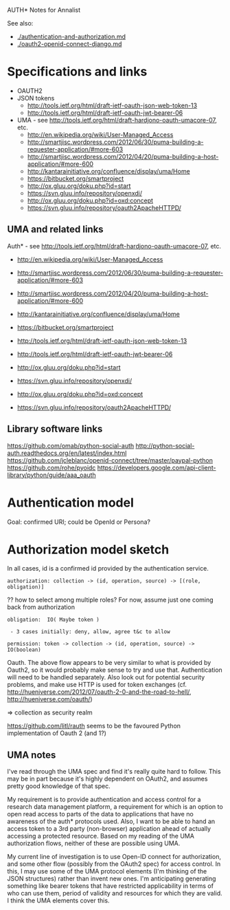 AUTH* Notes for Annalist

See also:

* [./authentication-and-authorization.md]()
* [./oauth2-openid-connect-django.md]()


# Specifications and links

* OAUTH2
* JSON tokens
  - http://tools.ietf.org/html/draft-ietf-oauth-json-web-token-13
  - http://tools.ietf.org/html/draft-ietf-oauth-jwt-bearer-06
* UMA - see http://tools.ietf.org/html/draft-hardjono-oauth-umacore-07, etc.
  - http://en.wikipedia.org/wiki/User-Managed_Access
  - http://smartjisc.wordpress.com/2012/06/30/puma-building-a-requester-application/#more-603
  - http://smartjisc.wordpress.com/2012/04/20/puma-building-a-host-application/#more-600
  - http://kantarainitiative.org/confluence/display/uma/Home
  - https://bitbucket.org/smartproject
  - http://ox.gluu.org/doku.php?id=start
  - https://svn.gluu.info/repository/openxdi/
  - http://ox.gluu.org/doku.php?id=oxd:concept
  - https://svn.gluu.info/repository/oauth2ApacheHTTPD/


## UMA and related links

Auth* - see http://tools.ietf.org/html/draft-hardjono-oauth-umacore-07, etc.
- http://en.wikipedia.org/wiki/User-Managed_Access
- http://smartjisc.wordpress.com/2012/06/30/puma-building-a-requester-application/#more-603
- http://smartjisc.wordpress.com/2012/04/20/puma-building-a-host-application/#more-600
- http://kantarainitiative.org/confluence/display/uma/Home
- https://bitbucket.org/smartproject

- http://tools.ietf.org/html/draft-ietf-oauth-json-web-token-13
- http://tools.ietf.org/html/draft-ietf-oauth-jwt-bearer-06

- http://ox.gluu.org/doku.php?id=start
- https://svn.gluu.info/repository/openxdi/
- http://ox.gluu.org/doku.php?id=oxd:concept
- https://svn.gluu.info/repository/oauth2ApacheHTTPD/


## Library software links

https://github.com/omab/python-social-auth
http://python-social-auth.readthedocs.org/en/latest/index.html
https://github.com/jcleblanc/openid-connect/tree/master/paypal-python
https://github.com/rohe/pyoidc
https://developers.google.com/api-client-library/python/guide/aaa_oauth


# Authentication model

Goal: confirmed URI; could be OpenId or Persona?


# Authorization model sketch

In all cases, id is a confirmed id provided by the authentication service.

    authorization: collection -> (id, operation, source) -> [(role, obligation)]

?? how to select among multiple roles?  For now, assume just one coming back from authorization

    obligation:  IO( Maybe token )

     - 3 cases initially: deny, allow, agree t&c to allow

    permission: token -> collection -> (id, operation, source) -> IO(boolean)

Oauth.  The above flow appears to be very similar to what is provided by Oauth2, so it would probably make sense to try and use that.  Authentication will need to be handled separately.  Also look out for potential security problems, and make use HTTP is used for token exchanges (cf. http://hueniverse.com/2012/07/oauth-2-0-and-the-road-to-hell/, http://hueniverse.com/oauth/) 

=> collection as security realm

https://github.com/litl/rauth seems to be the favoured Python implementation of Oauth 2 (and 1?)

## UMA notes

I've read through the UMA spec and find it's really quite hard to follow.  This may be in part because it's highly dependent on OAuth2, and assumes pretty good knowledge of that spec.

My requirement is to provide authentication and access control for a research data management platform, a requirement for which is an option to open read access to parts of the data to applications that have no awareness of the auth* protocols used.  Also, I want to be able to hand an access token to a 3rd party (non-browser) application ahead of actually accessing a protected resource.  Based on my reading of the UMA authorization flows, neither of these are possible using UMA.

My current line of investigation is to use Open-ID connect for authorization, and some other flow (possibly from the OAuth2 spec) for access control.  In this, I may use some of the UMA protocol elements (I'm thinking of the JSON structures) rather than invent new ones.  I'm anticipating generating something like bearer tokens that have restricted applicability in terms of who can use them, period of validity and resources for which they are valid.  I think the UMA elements cover this.

